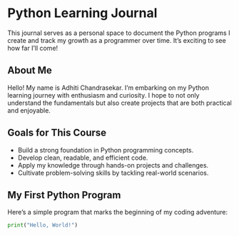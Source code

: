 # Python Learning Journal
This journal serves as a personal space to document the Python programs I create and track my growth as a programmer over time. It’s exciting to see how far I’ll come!

## About Me
Hello! My name is Adhiti Chandrasekar. I’m embarking on my Python learning journey with enthusiasm and curiosity. I hope to not only understand the fundamentals but also create projects that are both practical and enjoyable.

## Goals for This Course
- Build a strong foundation in Python programming concepts.
- Develop clean, readable, and efficient code.
- Apply my knowledge through hands-on projects and challenges.
- Cultivate problem-solving skills by tackling real-world scenarios.

## My First Python Program
Here’s a simple program that marks the beginning of my coding adventure:

```python
print("Hello, World!")
